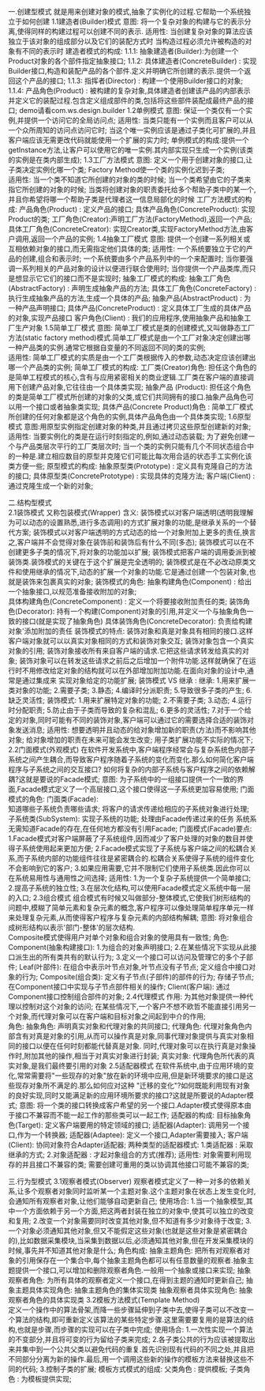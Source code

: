 一.创建型模式
    就是用来创建对象的模式,抽象了实例化的过程.它帮助一个系统独立于如何创建
    1.1建造者(Builder)模式
       意图: 将一个复杂对象的构建与它的表示分离,使得同样的构建过程可以创建不同的表示.
       适用性: 当创建复杂对象的算法应该独立于该对象的组成部分以及它们的装配方式时
              当构造过程必须允许被构造的对象有不同的表示时
       建造者模式的构成:
         1.1.1: 抽象建造者(Builder):为创建一个Product对象的各个部件指定抽象接口;
         1.1.2: 具体建造者(ConcreteBuilder) : 实现Builder接口,构造和装配产品的各个部件.定义并明确它所创建的表示.提供一个返回这个产品的接口;
         1.1.3: 指挥者(Director) : 构建一个使用Builder接口的对象;
         1.1.4: 产品角色(Product) : 被构建的复杂对象,具体建造者创建该产品的内部表示并定义它的装配过程.包含定义组成部件的类,包括将这些部件装配成最终产品的接口; 
       demo请看com.ws.design.builder
    1.2单例模式
        意图: 保证一个类仅有一个实例,并提供一个访问它的全局访问点;
        适用性: 当类只能有一个实例而且客户可以从一个众所周知的访问点访问它时;
               当这个唯一实例应该是通过子类化可扩展的,并且客户端应该无需更改代码就能使用一个扩展的实力时;
        单例模式的构成:提供一个getInstance方法,让客户可以使用它的唯一实例.其内部实现只生成一个实例(该类的实例是在类内部生成); 
    1.3工厂方法模式
        意图: 定义一个用于创建对象的接口,让子类决定实例化哪一个类; Factory Method使一个类的实例化迟到子类;     
        适用性: 当一个类不知道它所创建的对象的类的时候;
               当一个类希望由它的子类来指它所创建的对象的时候;
               当类将创建对象的职责委托给多个帮助子类中的某一个,并且你希望将哪一个帮助子类是代理者这一信息局部化的时候
        工厂方法模式的构成:
            产品角色(Product) : 定义产品的接口;
            具体产品角色(ConcreteProduct): 实现Product的类;
            工厂角色(Creator):声明工厂方法(FactoryMethod),返回一个产品; 
            具体工厂角色(ConcreteCreator): 实现Creator类,实现FactoryMethod方法,由客户调用,返回一个产品的实例;
    1.4抽象工厂模式
        意图: 提供一个创建一系列相关或互相依赖对象的接口,而无需指定他们具体的类;
        适用性:  一个系统要独立于它的产品的创建,组合和表示时;
                一个系统要由多个产品系列中的一个来配置时;
                当你要强调一系列相关的产品对象的设计以便进行联合使用时;
                当你提供一个产品类库,而只是想显示它它们的接口而不是实现时;
        抽象工厂模式的构成:
            抽象工厂角色(AbstractFactory) : 声明生成抽象产品的方法;
            具体工厂角色(ConcreteFactory) : 执行生成抽象产品的方法,生成一个具体的产品;
            抽象产品(AbstractProduct) : 为一种产品声明接口;
            具体产品(ConcreteProduct) : 定义具体工厂生成的具体产品的对象,实现产品接口
            客户角色(Client) : 我们的应用程序,使用抽象产品和抽象工厂生产对象
    1.5简单工厂模式
        意图: 简单工厂模式是类的创建模式,又叫做静态工厂方法(static factory method)模式.简单工厂模式是由一个工厂对象决定创建出哪一种产品类的实例.通常它根据自变量的不同返回不同的类的实例;    
        适用性: 简单工厂模式的实质是由一个工厂类根据传入的参数,动态决定应该创建出哪一个产品类的实例;
        简单工厂模式的构成:
            工厂类(Creator)角色: 担任这个角色的是简单工程模式的核心,含有与应用紧密相关的商业逻辑.工厂类在客户端的直接调用下创建产品对象,它往往由一个具体类实现;
            抽象产品 (Product): 担任这个角色的类是简单工厂模式所创建的对象的父类,或它们共同拥有的接口.抽象产品角色可以用一个接口或者抽象类实现;
            具体产品(Concrete Product)角色 : 简单工厂模式所创建的任何对象都是这个角色的实例,具体产品角色由一个具体类实现; 
    1.6原型模式
        意图:用原型实例指定创建对象的种类,并且通过拷贝这些原型创建新的对象;    
        适用性: 当要实例化的类是在运行时刻指定的,例如,通过动态装载;
               为了避免创建一个与产品类层次平行的工厂类层次时; 
               当一个类的实例只能有几个不同状态组合中的一种是.建立相应数目的原型并克隆它们可能比每次用合适的状态手工实例化该类方便一些;
        原型模式的构成:
            抽象原型类(Prototype) : 定义具有克隆自己的方法的接口;
            具体原型类(ConcretePrototype) : 实现具体的克隆方法;
            客户端(Client) : 通过克隆生成一个新的对象;

二.结构型模式           
    2.1装饰模式
       又称包装模式(Wrapper)
       含义:
           装饰模式以对客户端透明(透明我理解为可以动态的设置熟悉,进行多态调用)的方式扩展对象的功能,是继承关系的一个替代方案;
           装饰模式以对客户端透明的方式动态的给一个对象附加上更多的责任,换言之,客户端并不会觉得对象在装饰前和装饰后有什么不同(多态);
           装饰模式可以在不创建更多子类的情况下,将对象的功能加以扩展;
           装饰模式把客户端的调用委派到被装饰类.装饰模式的关键在于这个扩展是完全透明的;
           装饰模式是在不必改动原类文件和使用继承的情况下,动态的扩展一个对象的功能.它是通过创建一个包装对象,也就是装饰来包裹真实的对象;
       装饰模式的角色:
           抽象构建角色(Component) : 给出一个抽象接口,以规范准备接收附加的对象;  
           具体构建角色(ConcreteComponent) : 定义一个将要接收附加责任的类;
           装饰角色(Decorator): 持有一个构建(Component)对象的引用,并定义一个与抽象角色一致的接口(就是实现了抽象角色)
           具体装饰角色(ConcreteDecorator): 负责给构建对象'添加附加的责任
       装饰模式的特点:
           装饰对象和真是对象具有相同的接口.这样客户端对象就可以以真实对象相同的方式和装饰对象交互;
           装饰对象包含一个真实对象的引用;
           装饰对象接收所有来自客户端的请求.它把这些请求转发给真实的对象;
           装饰对象可以在转发这些请求之前后之后增加一个附件功能.这样就确保了在运行时不用修改给定对象的结构就可以在外部增加附加功能.在面向对象的设计中,通常是通过集成来    实现对象给定的功能扩展;
       装饰模式 VS  继承 :
           继承:
              1.用来扩展一类对象的功能;
              2.需要子类;
              3.静态;
              4.编译时分派职责;
              5.导致很多子类的产生;
              6.缺乏灵活性;
           装饰模式:
              1.用来扩展特定对象的功能;
              2.不需要子类;
              3.动态;
              4.运行时分配职责;
              5.防止由于子类而导致的复杂和混乱;
              6.更多的灵活性;
              7.对于一个给定的对象,同时可能有不同的装饰对象,客户端可以通过它的需要选择合适的装饰对象发送消息;
           适用性:
               想要透明并且动态的给对象增加新的职责(方法)而不影响其他对象;
               给对象增加的职责在未来可能会发生改变;
               用子类扩展功能不实际的情况下;
    2.2门面模式(外观模式)
        在软件开发系统中,客户端程序经常会与复杂系统色内部子系统之间产生耦合,而导致客户程序随着子系统的变化而变化.那么如何简化客户端程序与子系统之间的交互接口?
    如何将复杂的内部子系统与客户程序之间的依赖解耦?这就是要说的Facade模式;
       意图:
          为子系统中的一组接口提供一个一致的界面,Facade模式定义了一个高层接口,这个接口使得这一子系统更加容易使用;
       门面模式的角色:
          门面类(Facade):   
            知道哪些子系统负责哪些请求;
            将客户的请求传递给相应的子系统对象进行处理;
          子系统类(SubSystem):
            实现子系统的功能;
            处理由Facade传递过来的任务
            系统系无需知道Facade的存在,在任何地方都没有引用Facade;
       门面模式(Facade)要点:
          1.Facade模式对客户端屏蔽了子系统组件,因而减少了客户处理的对象的数目并使得子系统使用起来更加方便;
          2.Facade模式实现了子系统与客户端之间的松耦合关系,而子系统内部的功能组件往往是紧密耦合的.松耦合关系使得子系统的组件变化不会影响到它的客户;
          3.如果应用需要,它并不限制它们使用子系统类.因此你可以在系统易用性与通用性之间选择;
       适用性:
          1.为一个复杂子系统提供一个简单接口;
          2.提高子系统的独立性;
          3.在层次化结构,可以使用Facade模式定义系统中每一层的入口;
    2.3组合模式
        组合模式有时候又叫做部分-整体模式,它使我们树形结构的问题中,模糊了简单元素和复杂元素的概念,客户程序可以像处理简单程序单元一样来处理复杂元素,从而使得客户程序与复杂元素的内部结构解耦;
        意图: 
            将对象组合成树形结构以表示'部门-整体'的层次结构.     
            Composite模式使得用户对单个对象和组合对象的使用具有一致性;
        角色:
            Component(抽象构建接口):
                1.为组合的对象声明接口;
                2.在某些情况下实现从此接口派生出的所有类共有的默认行为;
                3.定义一个接口可以访问及管理它的多个子部件;
            Leaf(叶部件):
                在组合中表示叶节点对象,叶节点没有子节点;
                定义组合中接口对象的行为;
            Composite(组合类):
                定义有子节点(子部件)的部件的行为;
                存储子节点;
                在Component接口中实现与子节点部件相关的操作;
            Client(客户端):
                通过Component接口控制组合部件的对象;
    2.4代理模式
        作用: 为其他对象提供一种代理以控制对这个对象的访问;
             在某些情况下,一个客户不想不欧哲不能直接引用另一个对象,而代理对象可以在客户端和目标对象之间起到中介的作用;       
        角色:
            抽象角色: 声明真实对象和代理对象的共同接口;
            代理角色: 代理对象角色内部含有对真是对象的引用,从而可以操作真是对象,同事代理对象提供与真实对象相同的接口以便在任何时刻都能代替真是对象.
        同时,代理对象可以在执行真是对象操作时,附加其他的操作,相当于对真实对象进行封装;
            真实对象: 代理角色所代表的真实对象,是我们最终要引用的对象
    2.5适配器模式
        在软件系统中,由于应用环境的变化,常常需要将"一些现存的对象"放在新的环境中应用,但是新环境要求的接口是这些现存对象所不满足的.那么如何应对这种
    "迁移的变化"?如何既能利用现有对象的良好实现,同时又能满足新的应用环境所要求的接口?这就是所要说的Adapter模式;
        意图: 将一个类的接口转换成客户希望的另一个接口.Adapter模式使得原本由于接口不兼容而不能一起工作的那些类可以一起工作;
        适配器的构成: 
           目标抽象角色(Target):
             定义客户端要用的特定领域的接口;
           适配器(Adapter):
             调用另一个接口,作为一个转换器;
           适配器(Adaptee):
             定义一个接口,Adapter需要接入;
           客户端(Client):
             协同对象符合Adapter适配器;
        两种类型的适配器模式:
            1.类适配器 : 采取继承的方式;
            2.对象适配器 : 才起对象组合的方式(推荐);
        适用性:
            对象需要利用现存的并且接口不兼容的类;
            需要创建可重用的类以协调其他接口可能不兼容的类;
         
三.行为型模式
    3.1观察者模式(Observer)
        观察者模式定义了一种一对多的依赖关系,让多个观察者对象同时监听某一个主题对象.这个主题对象在状态上发生变化时,会通知所有观察者对象,让他们能够自动更新自己;
        使用场合:
            1.当一个抽象模型,其中一个方面依赖于另一个方面,把这两者封装在独立的对象中,使其可以独立的改变和复用;
            2.改变一个对象需要同时改变其他对象,但不知道有多少对象待于改变;
            3.一个对象必须通知其他对象,但又不能假定这些对象(也就是这些对象是紧密耦合的),比如数据采集模块,当采集到数据以后,必须通知其他对象,但在开发采集模块的时候,事先并不知道其他对象是什么;
        角色构成:
            抽象主题角色: 把所有对观察者对象的引用保存在一个集合中,每个抽象主题角色都可以有任意数量的观察者.抽象主题提供一个接口,可以增加和删除观察者角色.一般用一个抽象或接口来实现;
            抽象观察者角色: 为所有具体的观察者定义一个接口,在得到主题的通知时更新自己;
            抽象主题具体实现角色: 抽象主题角色的集体实现类
            抽象观察者具体实现角色: 抽象观察者角色的具体实现类
    3.2模板方法模式(Template Method)    
        定义一个操作中的算法骨架,而降一些步骤延伸到子类中去,使得子类可以不改变一个算法的结构,即可重新定义该算法的某些特定步骤.这里需要要复用的是算法的结构,也就是步骤,而步骤的实现可以在子类中完成;
        使用场合:
            1.一次性实现一个算法的不变部分,并且将可变的行为留给子类来完成;
            2.各子类公共的行为应该被提取出来并集中到一个公共父类以避免代码的重复.首先识别现有代码的不同之处,并且把不同部分分离为新的操作.最后,用一个调用这些新的操作的模板方法来替换这些不同的代码;
            3.控制子类的扩展;
        模板方式模式的组成:
            父类角色 : 提供模板;
            子类角色 : 为模板提供实现;
         
         
         
         
         
         
         
         
         
         
         
         
         
         
         
         
         
         
         
         
         
         
         
         
         
    